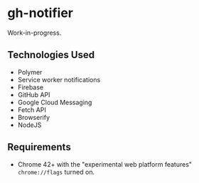 # gh-notifier
Work-in-progress.

## Technologies Used
- Polymer
- Service worker notifications
- Firebase
- GitHub API
- Google Cloud Messaging
- Fetch API
- Browserify
- NodeJS

## Requirements
- Chrome 42+ with the "experimental web platform features" `chrome://flags` turned on.
